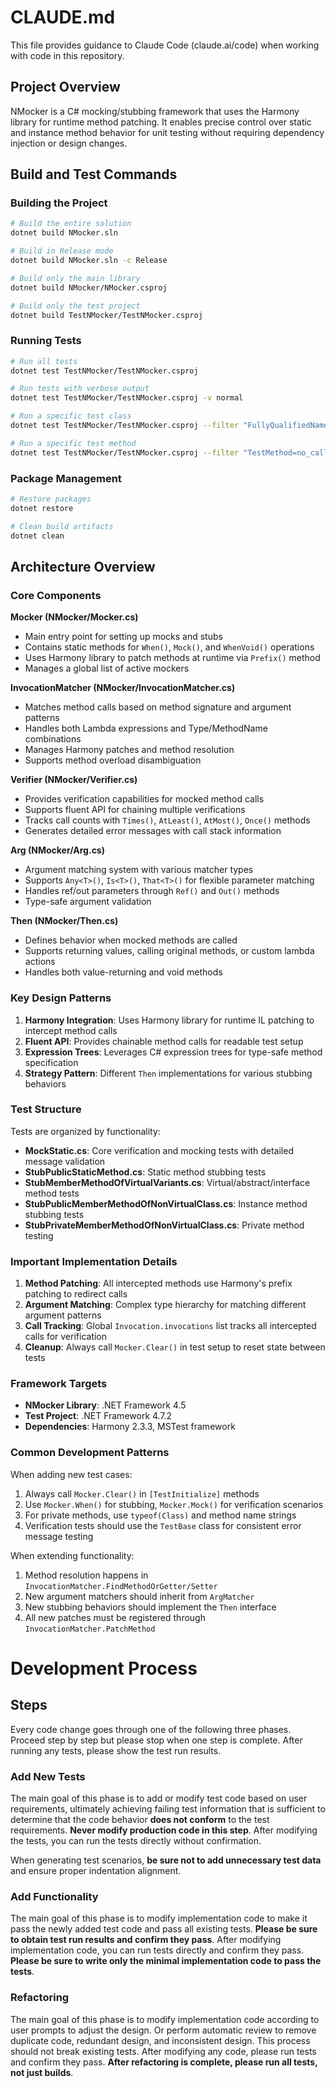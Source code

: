 # CLAUDE.md

This file provides guidance to Claude Code (claude.ai/code) when working with code in this repository.

## Project Overview

NMocker is a C# mocking/stubbing framework that uses the Harmony library for runtime method patching. It enables precise control over static and instance method behavior for unit testing without requiring dependency injection or design changes.

## Build and Test Commands

### Building the Project
```bash
# Build the entire solution
dotnet build NMocker.sln

# Build in Release mode
dotnet build NMocker.sln -c Release

# Build only the main library
dotnet build NMocker/NMocker.csproj

# Build only the test project
dotnet build TestNMocker/TestNMocker.csproj
```

### Running Tests
```bash
# Run all tests
dotnet test TestNMocker/TestNMocker.csproj

# Run tests with verbose output
dotnet test TestNMocker/TestNMocker.csproj -v normal

# Run a specific test class
dotnet test TestNMocker/TestNMocker.csproj --filter "FullyQualifiedName~TestVerifyTimesAndHit"

# Run a specific test method
dotnet test TestNMocker/TestNMocker.csproj --filter "TestMethod=no_call_and_any_expectation"
```

### Package Management
```bash
# Restore packages
dotnet restore

# Clean build artifacts
dotnet clean
```

## Architecture Overview

### Core Components

**Mocker (NMocker/Mocker.cs)**
- Main entry point for setting up mocks and stubs
- Contains static methods for `When()`, `Mock()`, and `WhenVoid()` operations
- Uses Harmony library to patch methods at runtime via `Prefix()` method
- Manages a global list of active mockers

**InvocationMatcher (NMocker/InvocationMatcher.cs)**
- Matches method calls based on method signature and argument patterns
- Handles both Lambda expressions and Type/MethodName combinations
- Manages Harmony patches and method resolution
- Supports method overload disambiguation

**Verifier (NMocker/Verifier.cs)**
- Provides verification capabilities for mocked method calls
- Supports fluent API for chaining multiple verifications
- Tracks call counts with `Times()`, `AtLeast()`, `AtMost()`, `Once()` methods
- Generates detailed error messages with call stack information

**Arg (NMocker/Arg.cs)**
- Argument matching system with various matcher types
- Supports `Any<T>()`, `Is<T>()`, `That<T>()` for flexible parameter matching
- Handles ref/out parameters through `Ref()` and `Out()` methods
- Type-safe argument validation

**Then (NMocker/Then.cs)**
- Defines behavior when mocked methods are called
- Supports returning values, calling original methods, or custom lambda actions
- Handles both value-returning and void methods

### Key Design Patterns

1. **Harmony Integration**: Uses Harmony library for runtime IL patching to intercept method calls
2. **Fluent API**: Provides chainable method calls for readable test setup
3. **Expression Trees**: Leverages C# expression trees for type-safe method specification
4. **Strategy Pattern**: Different `Then` implementations for various stubbing behaviors

### Test Structure

Tests are organized by functionality:
- **MockStatic.cs**: Core verification and mocking tests with detailed message validation
- **StubPublicStaticMethod.cs**: Static method stubbing tests
- **StubMemberMethodOfVirtualVariants.cs**: Virtual/abstract/interface method tests
- **StubPublicMemberMethodOfNonVirtualClass.cs**: Instance method stubbing tests
- **StubPrivateMemberMethodOfNonVirtualClass.cs**: Private method testing

### Important Implementation Details

1. **Method Patching**: All intercepted methods use Harmony's prefix patching to redirect calls
2. **Argument Matching**: Complex type hierarchy for matching different argument patterns
3. **Call Tracking**: Global `Invocation.invocations` list tracks all intercepted calls for verification
4. **Cleanup**: Always call `Mocker.Clear()` in test setup to reset state between tests

### Framework Targets
- **NMocker Library**: .NET Framework 4.5
- **Test Project**: .NET Framework 4.7.2
- **Dependencies**: Harmony 2.3.3, MSTest framework

### Common Development Patterns

When adding new test cases:
1. Always call `Mocker.Clear()` in `[TestInitialize]` methods
2. Use `Mocker.When()` for stubbing, `Mocker.Mock()` for verification scenarios
3. For private methods, use `typeof(Class)` and method name strings
4. Verification tests should use the `TestBase` class for consistent error message testing

When extending functionality:
1. Method resolution happens in `InvocationMatcher.FindMethodOrGetter/Setter`
2. New argument matchers should inherit from `ArgMatcher`
3. New stubbing behaviors should implement the `Then` interface
4. All new patches must be registered through `InvocationMatcher.PatchMethod`

# Development Process

## Steps
Every code change goes through one of the following three phases. Proceed step by step but please stop when one step is complete. After running any tests, please show the test run results.

### Add New Tests
The main goal of this phase is to add or modify test code based on user requirements, ultimately achieving failing test information that is sufficient to determine that the code behavior **does not conform** to the test requirements. **Never modify production code in this step**. After modifying the tests, you can run the tests directly without confirmation.

When generating test scenarios, **be sure not to add unnecessary test data** and ensure proper indentation alignment.

### Add Functionality
The main goal of this phase is to modify implementation code to make it pass the newly added test code and pass all existing tests. **Please be sure to obtain test run results and confirm they pass**. After modifying implementation code, you can run tests directly and confirm they pass. **Please be sure to write only the minimal implementation code to pass the tests**.

### Refactoring
The main goal of this phase is to modify implementation code according to user prompts to adjust the design. Or perform automatic review to remove duplicate code, redundant design, and inconsistent design. This process should not break existing tests. After modifying any code, please run tests and confirm they pass. **After refactoring is complete, please run all tests, not just builds**.
